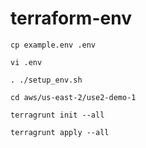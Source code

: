 # terraform-env

```shell
cp example.env .env
```

```shell
vi .env
```

```shell
. ./setup_env.sh
```

```shell
cd aws/us-east-2/use2-demo-1
```

```shell
terragrunt init --all
```

```shell
terragrunt apply --all
```
